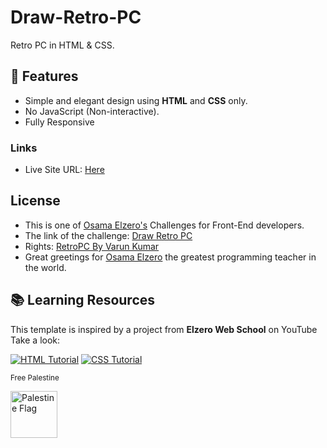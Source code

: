 # Draw-Retro-PC
Retro PC in HTML &amp; CSS.

## 🚀 Features
- Simple and elegant design using **HTML** and **CSS** only.
- No JavaScript (Non-interactive).
- Fully Responsive

### Links
- Live Site URL: [Here](https://mahmoudbadrali.github.io/Draw-Retro-PC/)

## License
- This is one of [Osama Elzero's](https://www.facebook.com/OsElzero/) Challenges for Front-End developers.
- The link of the challenge: [Draw Retro PC](https://elzero.org/frontend-draw-retro-pc/)
- Rights: [RetroPC By Varun Kumar](https://dribbble.com/shots/11539029-RetroPC-FREE-Download)
- Great greetings for [Osama Elzero](https://www.youtube.com/@ElzeroWebSchool) the greatest programming teacher in the world. 


## 📚 Learning Resources  
This template is inspired by a project from **Elzero Web School** on YouTube Take a look:  

[![HTML Tutorial](https://img.icons8.com/color/48/000000/html-5.png)](https://www.youtube.com/watch?v=6QAELgirvjs&list=PLDoPjvoNmBAw_t_XWUFbBX-c9MafPk9ji)  [![CSS Tutorial](https://img.icons8.com/color/48/000000/css3.png)](https://www.youtube.com/watch?v=X1ulCwyhCVM&list=PLDoPjvoNmBAzjsz06gkzlSrlev53MGIKe)


<sub style="vertical-align: middle;">Free Palestine</sub>
<p align="left">
  <img src="https://upload.wikimedia.org/wikipedia/commons/0/00/Flag_of_Palestine.svg" alt="Palestine Flag" width="75" style="vertical-align: middle; margin-right: 10px;"/>
</p>
